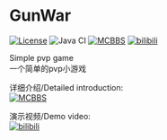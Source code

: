 # GunWar  
[![License](https://img.shields.io/badge/License-AGPL%20v3-blue.svg)](LICENSE)
![Java CI](https://github.com/lt-name/GunWar_Nukkit/workflows/Java%20CI/badge.svg)
[![MCBBS](https://img.shields.io/badge/Link-MCBBS-brightgreen)](https://www.mcbbs.net/thread-1041425-1-1.html)
[![bilibili](https://img.shields.io/badge/Link-bilibili-ff69b4)](https://www.bilibili.com/video/BV12A411t7Gr/)  

Simple pvp game  
一个简单的pvp小游戏

详细介绍/Detailed introduction:  
[![MCBBS](https://img.shields.io/badge/Link-MCBBS-brightgreen)](https://www.mcbbs.net/thread-1041425-1-1.html)  
  
演示视频/Demo video:  
[![bilibili](https://img.shields.io/badge/Link-bilibili-ff69b4)](https://www.bilibili.com/video/BV12A411t7Gr/)